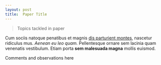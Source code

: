 ```yaml
---
layout: post
title:  Paper Title
---
```


> Topics tackled in paper

Cum sociis natoque penatibus et magnis <a href="#">dis parturient montes</a>, nascetur ridiculus mus. 
*Aenean eu leo quam.* 
Pellentesque ornare sem lacinia quam venenatis vestibulum.
Etiam porta **sem malesuada magna** mollis euismod.

<div class="message">
  Comments and observations here
</div>
